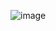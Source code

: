 ![image](https://user-images.githubusercontent.com/8172631/124189445-54510200-da86-11eb-922f-c9cefc77f4a8.png)
